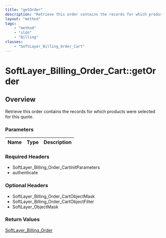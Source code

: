 ```yaml
---
title: "getOrder"
description: "Retrieve this order contains the records for which products were selected for this quote."
layout: "method"
tags:
    - "method"
    - "sldn"
    - "Billing"
classes:
    - "SoftLayer_Billing_Order_Cart"
---
```

# SoftLayer_Billing_Order_Cart::getOrder
## Overview 
Retrieve this order contains the records for which products were selected for this quote.

### Parameters 
|Name | Type | Description |
| --- | --- | --- |


### Required Headers
* SoftLayer_Billing_Order_CartInitParameters
* authenticate

### Optional Headers
* SoftLayer_Billing_Order_CartObjectMask
* SoftLayer_Billing_Order_CartObjectFilter
* SoftLayer_ObjectMask

### Return Values
<a href='/reference/datatypes/SoftLayer_Billing_Order'>SoftLayer_Billing_Order </a>
